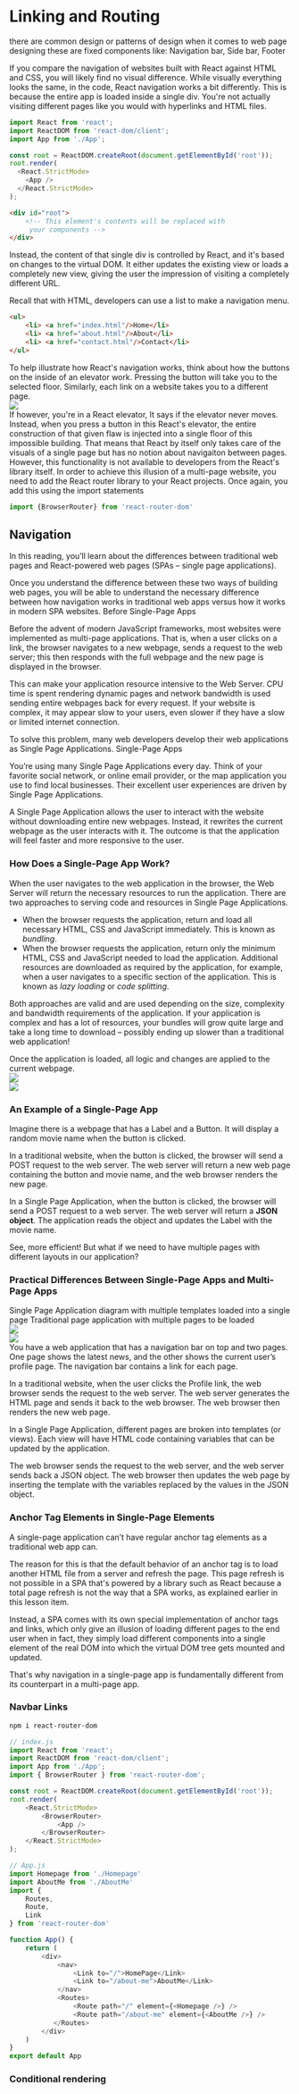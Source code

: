 # Linking and Routing

there are common design or patterns of design when it comes to web page designing these are fixed components like: Navigation bar, Side bar, Footer

If you compare the navigation of websites built with React against HTML and CSS, you will likely find no visual difference. While visually everything looks the same, in the code, React navigation works a bit differently. This is because the entire app is loaded inside a single div. You're not actually visiting different pages like you would with hyperlinks and HTML files.  
```js
import React from 'react';
import ReactDOM from 'react-dom/client';
import App from './App';

const root = ReactDOM.createRoot(document.getElementById('root'));
root.render(
  <React.StrictMode>
    <App />
  </React.StrictMode>
);
```
```html
<div id="root">
    <!-- This element's contents will be replaced with 
     your components -->
</div>
```
Instead, the content of that single div is controlled by React, and it's based on changes to the virtual DOM. It either updates the existing view or loads a completely new view, giving the user the impression of visiting a completely different URL. 


Recall that with HTML, developers can use a list to make a navigation menu. 
```html
<ul>
    <li> <a href="index.html"/>Home</li>
    <li> <a href="about.html"/>About</li>
    <li> <a href="contact.html"/>Contact</li>
</ul>
```
To help illustrate how React's navigation works, think about how the buttons on the inside of an elevator work. Pressing the button will take you to the selected floor. Similarly, each link on a website takes you to a different page.  
![](../Pics/ReactNavigation.gif)  
If however, you're in a React elevator, It says if the elevator never moves. Instead, when you press a button in this React's elevator, the entire construction of that given flaw is injected into a single floor of this impossible building. That means that React by itself only takes care of the visuals of a single page but has no notion about navigaiton between pages.  
However, this functionality is not available to developers from the React's library itself. In order to achieve this illusion of a multi-page website, you need to add the React router library to your React projects. Once again, you add this using the import statements
```js
import {BrowserRouter} from 'react-router-dom'
```

## Navigation

In this reading, you’ll learn about the differences between traditional web pages and React-powered web pages (SPAs – single page applications).

Once you understand the difference between these two ways of building web pages, you will be able to understand the necessary difference between how navigation works in traditional web apps versus how it works in modern SPA websites.
Before Single-Page Apps

Before the advent of modern JavaScript frameworks, most websites were implemented as multi-page applications. That is, when a user clicks on a link, the browser navigates to a new webpage, sends a request to the web server; this then responds with the full webpage and the new page is displayed in the browser.

This can make your application resource intensive to the Web Server. CPU time is spent rendering dynamic pages and network bandwidth is used sending entire webpages back for every request. If your website is complex, it may appear slow to your users, even slower if they have a slow or limited internet connection.

To solve this problem, many web developers develop their web applications as Single Page Applications.
Single-Page Apps

You’re using many Single Page Applications every day. Think of your favorite social network, or online email provider, or the map application you use to find local businesses. Their excellent user experiences are driven by Single Page Applications.

A Single Page Application allows the user to interact with the website without downloading entire new webpages. Instead, it rewrites the current webpage as the user interacts with it. The outcome is that the application will feel faster and more responsive to the user.

### How Does a Single-Page App Work?

When the user navigates to the web application in the browser, the Web Server will return the necessary resources to run the application. There are two approaches to serving code and resources in Single Page Applications.

- When the browser requests the application, return and load all necessary HTML, CSS and JavaScript immediately. This is known as *bundling*. 
- When the browser requests the application, return only the minimum HTML, CSS and JavaScript needed to load the application. Additional resources are downloaded as required by the application, for example, when a user navigates to a specific section of the application. This is known as *lazy loading* or *code splitting*. 

Both approaches are valid and are used depending on the size, complexity and bandwidth requirements of the application. If your application is complex and has a lot of resources, your bundles will grow quite large and take a long time to download – possibly ending up slower than a traditional web application!

Once the application is loaded, all logic and changes are applied to the current webpage.  
![](../Pics/traditionalWebPage.jpeg)  
![](../Pics/SPApageLifecycle.jpeg)  

### An Example of a Single-Page App  

Imagine there is a webpage that has a Label and a Button. It will display a random movie name when the button is clicked.

In a traditional website, when the button is clicked, the browser will send a POST request to the web server. The web server will return a new web page containing the button and movie name, and the web browser renders the new page.

In a Single Page Application, when the button is clicked, the browser will send a POST request to a web server. The web server will return a **JSON object**. The application reads the object and updates the Label with the movie name.

See, more efficient! But what if we need to have multiple pages with different layouts in our application?

### Practical Differences Between Single-Page Apps and Multi-Page Apps

Single Page Application diagram with multiple templates loaded into a single page
Traditional page application with multiple pages to be loaded  
![](../Pics/singlePageApplications.jpeg)  
![](../Pics/traditionalPageApplication.jpeg)  
You have a web application that has a navigation bar on top and two pages. One page shows the latest news, and the other shows the current user’s profile page. The navigation bar contains a link for each page.

In a traditional website, when the user clicks the Profile link, the web browser sends the request to the web server. The web server generates the HTML page and sends it back to the web browser. The web browser then renders the new web page.

In a Single Page Application, different pages are broken into templates (or views). Each view will have HTML code containing variables that can be updated by the application.

The web browser sends the request to the web server, and the web server sends back a JSON object. The web browser then updates the web page by inserting the template with the variables replaced by the values in the JSON object.

### Anchor Tag Elements in Single-Page Elements

A single-page application can’t have regular anchor tag elements as a traditional web app can. 

The reason for this is that the default behavior of an anchor tag is to load another HTML file from a server and refresh the page. This page refresh is not possible in a SPA that's powered by a library such as React because a total page refresh is not the way that a SPA works, as explained earlier in this lesson item. 

Instead, a SPA comes with its own special implementation of anchor tags and links, which only give an illusion of loading different pages to the end user when in fact, they simply load different components into a single element of the real DOM into which the virtual DOM tree gets mounted and updated.

That's why navigation in a single-page app is fundamentally different from its counterpart in a multi-page app.   

### Navbar Links

```bash
npm i react-router-dom
```
```js
// index.js
import React from 'react';
import ReactDOM from 'react-dom/client';
import App from './App';
import { BrowserRouter } from 'react-router-dom';

const root = ReactDOM.createRoot(document.getElementById('root'));
root.render(
    <React.StrictMode>
        <BrowserRouter>
            <App />
        </BrowserRouter>
    </React.StrictMode>
);
```
```js
// App.js
import Homepage from './Homepage'
import AboutMe from './AboutMe'
import {
    Routes,
    Route,
    Link
} from 'react-router-dom'

function App() {
    return ( 
        <div>
            <nav>
                <Link to="/">HomePage</Link>
                <Link to="/about-me">AboutMe</Link>
            </nav>
            <Routes>
                <Route path="/" element={<Homepage />} />
                <Route path="/about-me" element={<AboutMe />} />
           </Routes>
        </div>
    )
}
export default App
```

### Conditional rendering

